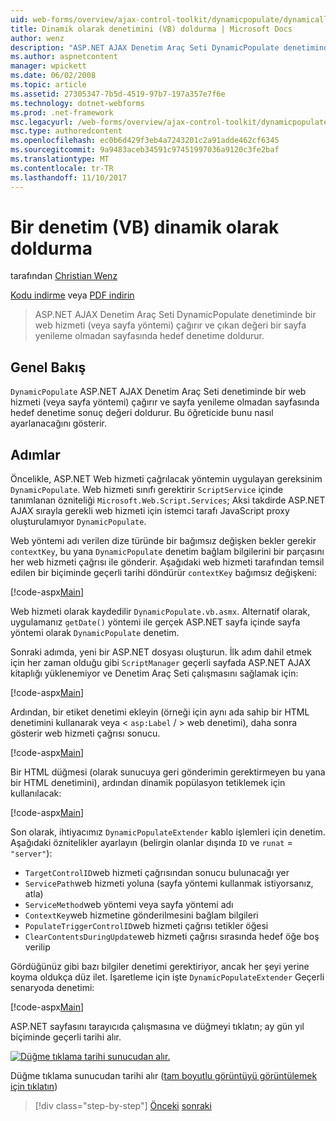 ```yaml
---
uid: web-forms/overview/ajax-control-toolkit/dynamicpopulate/dynamically-populating-a-control-vb
title: Dinamik olarak denetimini (VB) doldurma | Microsoft Docs
author: wenz
description: "ASP.NET AJAX Denetim Araç Seti DynamicPopulate denetiminde bir web hizmeti (veya sayfa yöntemi) çağırır ve sonuçta elde edilen değerin t hedef denetime doldurur..."
ms.author: aspnetcontent
manager: wpickett
ms.date: 06/02/2008
ms.topic: article
ms.assetid: 27305347-7b5d-4519-97b7-197a357e7f6e
ms.technology: dotnet-webforms
ms.prod: .net-framework
msc.legacyurl: /web-forms/overview/ajax-control-toolkit/dynamicpopulate/dynamically-populating-a-control-vb
msc.type: authoredcontent
ms.openlocfilehash: ec0b6d429f3eb4a7243201c2a91adde462cf6345
ms.sourcegitcommit: 9a9483aceb34591c97451997036a9120c3fe2baf
ms.translationtype: MT
ms.contentlocale: tr-TR
ms.lasthandoff: 11/10/2017
---
```

<a name="dynamically-populating-a-control-vb"></a>Bir denetim (VB) dinamik olarak doldurma
====================
tarafından [Christian Wenz](https://github.com/wenz)

[Kodu indirme](http://download.microsoft.com/download/d/8/f/d8f2f6f9-1b7c-46ad-9252-e1fc81bdea3e/dynamicpopulate0.vb.zip) veya [PDF indirin](http://download.microsoft.com/download/b/6/a/b6ae89ee-df69-4c87-9bfb-ad1eb2b23373/dynamicpopulate0VB.pdf)

> ASP.NET AJAX Denetim Araç Seti DynamicPopulate denetiminde bir web hizmeti (veya sayfa yöntemi) çağırır ve çıkan değeri bir sayfa yenileme olmadan sayfasında hedef denetime doldurur.


## <a name="overview"></a>Genel Bakış

`DynamicPopulate` ASP.NET AJAX Denetim Araç Seti denetiminde bir web hizmeti (veya sayfa yöntemi) çağırır ve sayfa yenileme olmadan sayfasında hedef denetime sonuç değeri doldurur. Bu öğreticide bunu nasıl ayarlanacağını gösterir.

## <a name="steps"></a>Adımlar

Öncelikle, ASP.NET Web hizmeti çağrılacak yöntemin uygulayan gereksinim `DynamicPopulate`. Web hizmeti sınıfı gerektirir `ScriptService` içinde tanımlanan özniteliği `Microsoft.Web.Script.Services`; Aksi takdirde ASP.NET AJAX sırayla gerekli web hizmeti için istemci tarafı JavaScript proxy oluşturulamıyor `DynamicPopulate`.

Web yöntemi adı verilen dize türünde bir bağımsız değişken bekler gerekir `contextKey`, bu yana `DynamicPopulate` denetim bağlam bilgilerini bir parçasını her web hizmeti çağrısı ile gönderir. Aşağıdaki web hizmeti tarafından temsil edilen bir biçiminde geçerli tarihi döndürür `contextKey` bağımsız değişkeni:

[!code-aspx[Main](dynamically-populating-a-control-vb/samples/sample1.aspx)]

Web hizmeti olarak kaydedilir `DynamicPopulate.vb.asmx`. Alternatif olarak, uygulamanız `getDate()` yöntemi ile gerçek ASP.NET sayfa içinde sayfa yöntemi olarak `DynamicPopulate` denetim.

Sonraki adımda, yeni bir ASP.NET dosyası oluşturun. İlk adım dahil etmek için her zaman olduğu gibi `ScriptManager` geçerli sayfada ASP.NET AJAX kitaplığı yüklenemiyor ve Denetim Araç Seti çalışmasını sağlamak için:

[!code-aspx[Main](dynamically-populating-a-control-vb/samples/sample2.aspx)]

Ardından, bir etiket denetimi ekleyin (örneği için aynı ada sahip bir HTML denetimini kullanarak veya &lt; `asp:Label`  / &gt; web denetimi), daha sonra gösterir web hizmeti çağrısı sonucu.

[!code-aspx[Main](dynamically-populating-a-control-vb/samples/sample3.aspx)]

Bir HTML düğmesi (olarak sunucuya geri gönderimin gerektirmeyen bu yana bir HTML denetimini), ardından dinamik popülasyon tetiklemek için kullanılacak:

[!code-aspx[Main](dynamically-populating-a-control-vb/samples/sample4.aspx)]

Son olarak, ihtiyacımız `DynamicPopulateExtender` kablo işlemleri için denetim. Aşağıdaki öznitelikler ayarlayın (belirgin olanlar dışında `ID` ve `runat` = `"server"`):

- `TargetControlID`web hizmeti çağrısından sonucu bulunacağı yer
- `ServicePath`web hizmeti yoluna (sayfa yöntemi kullanmak istiyorsanız, atla)
- `ServiceMethod`web yöntemi veya sayfa yöntemi adı
- `ContextKey`web hizmetine gönderilmesini bağlam bilgileri
- `PopulateTriggerControlID`web hizmeti çağrısı tetikler öğesi
- `ClearContentsDuringUpdate`web hizmeti çağrısı sırasında hedef öğe boş verilip

Gördüğünüz gibi bazı bilgiler denetimi gerektiriyor, ancak her şeyi yerine koyma oldukça düz ilet. İşaretleme için işte `DynamicPopulateExtender` Geçerli senaryoda denetimi:

[!code-aspx[Main](dynamically-populating-a-control-vb/samples/sample5.aspx)]

ASP.NET sayfasını tarayıcıda çalışmasına ve düğmeyi tıklatın; ay gün yıl biçiminde geçerli tarihi alır.


[![Düğme tıklama tarihi sunucudan alır.](dynamically-populating-a-control-vb/_static/image2.png)](dynamically-populating-a-control-vb/_static/image1.png)

Düğme tıklama sunucudan tarihi alır ([tam boyutlu görüntüyü görüntülemek için tıklatın](dynamically-populating-a-control-vb/_static/image3.png))

>[!div class="step-by-step"]
[Önceki](using-dynamicpopulate-with-a-user-control-and-javascript-cs.md)
[sonraki](dynamically-populating-a-control-using-javascript-code-vb.md)
